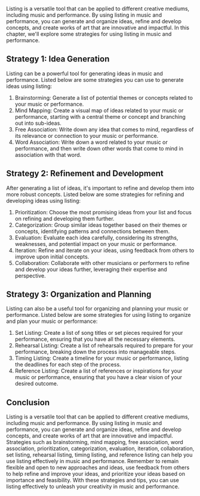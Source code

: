 
Listing is a versatile tool that can be applied to different creative mediums, including music and performance. By using listing in music and performance, you can generate and organize ideas, refine and develop concepts, and create works of art that are innovative and impactful. In this chapter, we'll explore some strategies for using listing in music and performance.

Strategy 1: Idea Generation
---------------------------

Listing can be a powerful tool for generating ideas in music and performance. Listed below are some strategies you can use to generate ideas using listing:

1. Brainstorming: Generate a list of potential themes or concepts related to your music or performance.
2. Mind Mapping: Create a visual map of ideas related to your music or performance, starting with a central theme or concept and branching out into sub-ideas.
3. Free Association: Write down any idea that comes to mind, regardless of its relevance or connection to your music or performance.
4. Word Association: Write down a word related to your music or performance, and then write down other words that come to mind in association with that word.

Strategy 2: Refinement and Development
--------------------------------------

After generating a list of ideas, it's important to refine and develop them into more robust concepts. Listed below are some strategies for refining and developing ideas using listing:

1. Prioritization: Choose the most promising ideas from your list and focus on refining and developing them further.
2. Categorization: Group similar ideas together based on their themes or concepts, identifying patterns and connections between them.
3. Evaluation: Evaluate each idea carefully, considering its strengths, weaknesses, and potential impact on your music or performance.
4. Iteration: Refine and iterate on your ideas, using feedback from others to improve upon initial concepts.
5. Collaboration: Collaborate with other musicians or performers to refine and develop your ideas further, leveraging their expertise and perspective.

Strategy 3: Organization and Planning
-------------------------------------

Listing can also be a useful tool for organizing and planning your music or performance. Listed below are some strategies for using listing to organize and plan your music or performance:

1. Set Listing: Create a list of song titles or set pieces required for your performance, ensuring that you have all the necessary elements.
2. Rehearsal Listing: Create a list of rehearsals required to prepare for your performance, breaking down the process into manageable steps.
3. Timing Listing: Create a timeline for your music or performance, listing the deadlines for each step of the process.
4. Reference Listing: Create a list of references or inspirations for your music or performance, ensuring that you have a clear vision of your desired outcome.

Conclusion
----------

Listing is a versatile tool that can be applied to different creative mediums, including music and performance. By using listing in music and performance, you can generate and organize ideas, refine and develop concepts, and create works of art that are innovative and impactful. Strategies such as brainstorming, mind mapping, free association, word association, prioritization, categorization, evaluation, iteration, collaboration, set listing, rehearsal listing, timing listing, and reference listing can help you use listing effectively in music and performance. Remember to remain flexible and open to new approaches and ideas, use feedback from others to help refine and improve your ideas, and prioritize your ideas based on importance and feasibility. With these strategies and tips, you can use listing effectively to unleash your creativity in music and performance.
